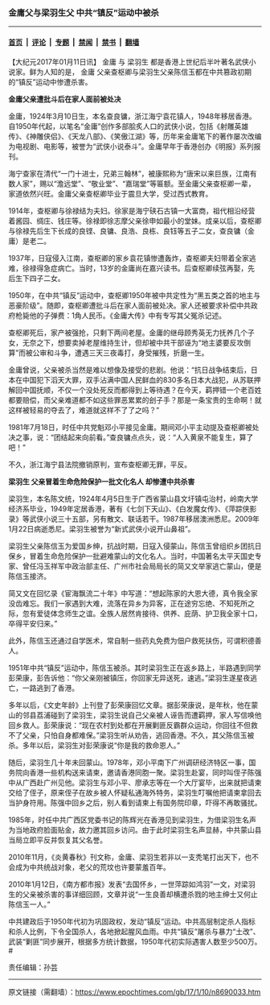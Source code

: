 ### 金庸父与梁羽生父 中共“镇反”运动中被杀

---

#### [首页](../../../..?n8690033) &nbsp;|&nbsp; [评论](../../../../../epoch-comment?n8690033) &nbsp;|&nbsp; [专题](../../../../../epoch-special?n8690033) &nbsp;|&nbsp; [禁闻](../../../../../epoch-news?n8690033) &nbsp;|&nbsp; [禁书](../../../../../books?n8690033) &nbsp;|&nbsp; [翻墙](https://github.com/gfw-breaker/nogfw/blob/master/README.md?n8690033)


<div class="post_content" id="artbody" itemprop="articleBody">
 <!-- article content begin -->
 <p>
  【大纪元2017年01月11日讯】
  <ok href="https://www.epochtimes.com/gb/tag/%E9%87%91%E5%BA%B8.html">
   金庸
  </ok>
  与
  <ok href="https://www.epochtimes.com/gb/tag/%E6%A2%81%E7%BE%BD%E7%94%9F.html">
   梁羽生
  </ok>
  都是香港上世纪后半叶著名武侠小说家。鲜为人知的是，
  <ok href="https://www.epochtimes.com/gb/tag/%E9%87%91%E5%BA%B8.html">
   金庸
  </ok>
  父亲查枢卿与梁羽生父亲陈信玉都在中共篡政初期的“镇反”运动中惨遭杀害。
 </p>
 <p>
  <strong>
   金庸父亲遭批斗后在家人面前被处决
  </strong>
 </p>
 <p>
  金庸，1924年3月10日生，本名查良镛，浙江海宁袁花镇人，1948年移居香港。自1950年代起，以笔名“金庸”创作多部脍炙人口的武侠小说，包括《射雕英雄传》、《神雕侠侣》、《天龙八部》、《笑傲江湖》等，历年来金庸笔下的著作屡次改编为电视剧、电影等，被誉为“武侠小说泰斗”。金庸早年于香港创办《明报》系列报刊。
 </p>
 <p>
  海宁查家在清代“一门十进士，兄弟三翰林”，被康熙称为“唐宋以来巨族，江南有数人家”，赐以“澹远堂”、“敬业堂”、“嘉瑞堂”等匾额。至金庸父亲查枢卿一辈，家道依然兴旺。金庸父亲查枢卿毕业于震旦大学，受过西式教育。
 </p>
 <p>
  1914年，查枢卿与徐禄结为夫妇。徐家是海宁硖石古镇一大富商，祖代相沿经营着酱园、绸庄、钱庄等。徐禄即徐志摩父亲徐申如最小的堂妹。成亲以后，查枢卿与徐禄先后生下长成的良铿、良镛、良浩、良栋、良钰等五子二女，查良镛（金庸）是老二。
 </p>
 <p>
  1937年，日寇侵入江南，查枢卿的家乡袁花镇惨遭轰炸，查枢卿夫妇带着全家逃难，徐禄得急症病亡。当时，13岁的金庸尚在嘉兴读书。后查枢卿续弦再娶，先后生下四子二女。
 </p>
 <p>
  1950年，在中共“镇反”运动中，查枢卿1950年被中共定性为“黑五类之首的地主与恶豪阶级”。随即，查枢卿遭批斗后在家人面前被处决。家人还被要求补偿中共政府枪毙他的子弹费：1角人民币。《金庸大传》中有专写其父冤杀记述。
 </p>
 <p>
  查枢卿死后，家产被强抢，只剩下两间老屋。金庸的继母顾秀英无力抚养几个子女，无奈之下，想要卖掉老屋维持生计，但却被中共干部诬为“地主婆要反攻倒算”而被公审和斗争，遭遇三天三夜毒打，身受摧残，折磨一生。
 </p>
 <p>
  金庸曾说，父亲被杀当然是难以想像及接受的悲剧。他说：“抗日战争结束后，日本在中国犯下滔天大罪，双手沾满中国人民鲜血的830多名日本大战犯，从苏联押解回中国抚顺，不仅一个没处死反而都得到上等待遇？在今天，羁押错一个老百姓都要赔偿，而父亲难道都不如这些罪恶累累的刽子手？那是一条宝贵的生命啊！就这样被轻易的夺去了，难道就这样不了了之吗？”
 </p>
 <p>
  1981年7月18日，时任中共党魁邓小平接见金庸。期间邓小平主动提及查枢卿被处决之事，说：“团结起来向前看。”查良镛点点头，说：“人入黄泉不能复生，算了吧！”
 </p>
 <p>
  不久，浙江海宁县法院撤销原判，宣布查枢卿无罪，平反。
 </p>
 <p>
  <strong>
   <ok href="https://www.epochtimes.com/gb/tag/%E6%A2%81%E7%BE%BD%E7%94%9F.html">
    梁羽生
   </ok>
   父亲冒着生命危险保护一批文化名人 却惨遭中共杀害
  </strong>
 </p>
 <p>
  梁羽生，本名陈文统，1924年4月5日生于广西省蒙山县文圩镇屯治村，岭南大学经济系毕业，1949年定居香港，著有《七剑下天山》、《白发魔女传》、《萍踪侠影录》等武侠小说三十五部，另有散文、联话若干。1987年移居澳洲悉尼。2009年1月22日病逝悉尼。梁羽生被誉为“新式武侠小说开山鼻祖”。
 </p>
 <p>
  梁羽生父亲陈信玉为爱国乡绅，抗战时期，日寇入侵蒙山，陈信玉曾组织乡团抗日保乡，冒着生命危险保护一批避难蒙山的文化名人。当时，中国著名太平天国史专家、曾任冯玉祥军中政治部主任、广州市社会局局长的简又文举家逃亡蒙山，便是陈信玉接济。
 </p>
 <p>
  简又文在回忆录《宦海飘流二十年》中写道：“想起陈家的大恩大德，真令我全家没齿难忘。我们一家遇到大难，流落在异乡为异客，正在途穷忘绝、不知死所之际，忽有爱徒体念师生之谊。全族人居然肯接待、供养、庇荫、护卫我全家十口，卒得平安归来。”
 </p>
 <p>
  此外，陈信玉还通过自学医术，常自制一些药丸免费为佃户救死扶伤，可谓积德善人。
 </p>
 <p>
  1951年中共“镇反”运动中，陈信玉被杀。其时梁羽生正在返乡路上，半路遇到同学彭荣康，彭告诉他：“你父亲刚被镇压，你回家无异送死，速逃。”梁羽生遂星夜逃亡，一路逃到了香港。
 </p>
 <p>
  多年以后，《文史年龄》上刊登了彭荣康回忆文章。据彭荣康说，是年秋，他在蒙山的邻县荔浦碰到了梁羽生，梁羽生说自己父亲被人诬告而遭羁押，家人写信唤他回乡救人。彭荣康说：“现在农村到处都在开展剿匪反霸群众运动，你回往不但救不了父亲，只怕自身都难保。”梁羽生听从劝告，逃回香港。不久，其父陈信玉被杀。多年以后，梁羽生对彭荣康说“你是我的救命恩人。”
 </p>
 <p>
  随后，梁羽生几十年未回蒙山。1978年，邓小平南下广州调研经济特区一事，国务院向香港一些机构送来请柬，邀请香港同胞一聚。梁羽生赴宴，同时叫侄子陈强中从广西赴广州见他。梁羽生与邓小平、廖承志等在一个大厅宴毕，出来就把请柬交给了侄子，原来侄子在故乡被人怀疑私通海外特务，梁羽生叮嘱他把请柬拿回去当护身符用。陈强中回乡之后，别人看到请柬上有国务院印章，吓得不再敢骚扰。
 </p>
 <p>
  1985年，时任中共广西区党委书记的陈辉光在香港见到梁羽生，为借梁羽生名声为当地政府脸面贴金，故力邀其回乡访问。由于此时梁羽生名声显赫，中共蒙山县当局立即平反并恢复其父名誉。
 </p>
 <p>
  2010年11月，《炎黄春秋》刊文称，金庸、梁羽生若非以一支秃笔打出天下，也不会成为中共统战对象，老父的荒坟也许要蒙羞百年。
 </p>
 <p>
  2010年1月12日，《南方都市报》发表“去国怀乡，一世萍踪如鸿羽”一文，对梁羽生的父亲被杀害的事详细回顾，文章并说“一生良善却横遭杀戮的地主绅士又何止陈信玉一人。”
 </p>
 <p>
  中共建政后于1950年代初为巩固政权，发动“镇反”运动。中共高层制定杀人指标和杀人比例，下令全国杀人，各地掀起腥风血雨。中共“镇反”屠杀与暴力“土改”、武装“剿匪”同步展开，根据多方统计数据，1950年代初实际遇害人数至少500万。#
 </p>
 <p>
  责任编辑：孙芸
 </p>
 <!-- article content end -->
 <div id="below_article_ad">
 </div>
</div>


---

原文链接（需翻墙）：https://www.epochtimes.com/gb/17/1/10/n8690033.htm